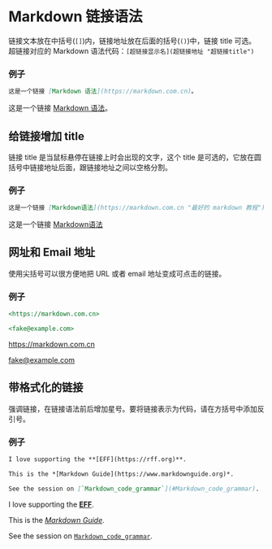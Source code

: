 # Markdown 链接语法
链接文本放在中括号(`[]`)内，链接地址放在后面的括号(`()`)中，链接 title 可选。
超链接对应的 Markdown 语法代码：`[超链接显示名](超链接地址 "超链接title")`
### 例子
```Markdown
这是一个链接 [Markdown 语法](https://markdown.com.cn)。
```
这是一个链接 [Markdown 语法](https://markdown.com.cn)。
## 给链接增加 title
链接 title 是当鼠标悬停在链接上时会出现的文字，这个 title 是可选的，它放在圆括号中链接地址后面，跟链接地址之间以空格分割。
### 例子
```Markdown
这是一个链接 [Markdown语法](https://markdown.com.cn "最好的 markdown 教程")
```
这是一个链接 [Markdown语法](https://markdown.com.cn "最好的 markdown 教程")
## 网址和 Email 地址
使用尖括号可以很方便地把 URL 或者 email 地址变成可点击的链接。
### 例子
```Markdown
<https://markdown.com.cn>

<fake@example.com>
```
<https://markdown.com.cn>

<fake@example.com>
## 带格式化的链接
强调链接，在链接语法前后增加星号。要将链接表示为代码，请在方括号中添加反引号。
### 例子
```Markdown
I love supporting the **[EFF](https://rff.org)**.

This is the *[Markdown Guide](https://www.markdownguide.org)*.

See the session on [`Markdown_code_grammar`](#Markdown_code_grammar).
```
I love supporting the **[EFF](https://rff.org)**.

This is the *[Markdown Guide](https://www.markdownguide.org)*.

See the session on [`Markdown_code_grammar`](#Markdown_code_grammar).
